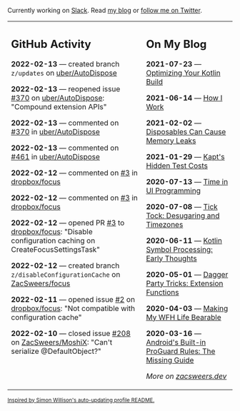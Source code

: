 Currently working on [Slack](https://slack.com/). Read [my blog](https://zacsweers.dev/) or [follow me on Twitter](https://twitter.com/ZacSweers).

<table><tr><td valign="top" width="60%">

## GitHub Activity
<!-- githubActivity starts -->
**2022-02-13** — created branch `z/updates` on [uber/AutoDispose](https://github.com/uber/AutoDispose)

**2022-02-13** — reopened issue [#370](https://github.com/uber/AutoDispose/issues/370) on [uber/AutoDispose](https://github.com/uber/AutoDispose): "Compound extension APIs"

**2022-02-13** — commented on [#370](https://github.com/uber/AutoDispose/issues/370#issuecomment-1038318670) in [uber/AutoDispose](https://github.com/uber/AutoDispose)

**2022-02-13** — commented on [#461](https://github.com/uber/AutoDispose/issues/461#issuecomment-1038316654) in [uber/AutoDispose](https://github.com/uber/AutoDispose)

**2022-02-12** — commented on [#3](https://github.com/dropbox/focus/pull/3#issuecomment-1037262812) in [dropbox/focus](https://github.com/dropbox/focus)

**2022-02-12** — commented on [#3](https://github.com/dropbox/focus/pull/3#issuecomment-1037036149) in [dropbox/focus](https://github.com/dropbox/focus)

**2022-02-12** — opened PR [#3](https://github.com/dropbox/focus/pull/3) to [dropbox/focus](https://github.com/dropbox/focus): "Disable configuration caching on CreateFocusSettingsTask"

**2022-02-12** — created branch `z/disableConfigurationCache` on [ZacSweers/focus](https://github.com/ZacSweers/focus)

**2022-02-11** — opened issue [#2](https://github.com/dropbox/focus/issues/2) on [dropbox/focus](https://github.com/dropbox/focus): "Not compatible with configuration cache"

**2022-02-10** — closed issue [#208](https://github.com/ZacSweers/MoshiX/issues/208) on [ZacSweers/MoshiX](https://github.com/ZacSweers/MoshiX): "Can't serialize @DefaultObject?"
<!-- githubActivity ends -->
</td><td valign="top" width="40%">

## On My Blog
<!-- blog starts -->
**2021-07-23** — [Optimizing Your Kotlin Build](https://www.zacsweers.dev/optimizing-your-kotlin-build/)

**2021-06-14** — [How I Work](https://www.zacsweers.dev/how-i-work/)

**2021-02-02** — [Disposables Can Cause Memory Leaks](https://www.zacsweers.dev/disposables-can-cause-memory-leaks/)

**2021-01-29** — [Kapt's Hidden Test Costs](https://www.zacsweers.dev/kapts-hidden-test-costs/)

**2020-07-13** — [Time in UI Programming](https://www.zacsweers.dev/time-in-ui/)

**2020-07-08** — [Tick Tock: Desugaring and Timezones](https://www.zacsweers.dev/ticktock-desugaring-timezones/)

**2020-06-11** — [Kotlin Symbol Processing: Early Thoughts](https://www.zacsweers.dev/kotlin-symbol-processor-early-thoughts/)

**2020-05-01** — [Dagger Party Tricks: Extension Functions](https://www.zacsweers.dev/dagger-party-tricks-extension-functions/)

**2020-04-03** — [Making My WFH Life Bearable](https://www.zacsweers.dev/making-wfh-life-bearable/)

**2020-03-16** — [Android's Built-in ProGuard Rules: The Missing Guide](https://www.zacsweers.dev/android-proguard-rules/)
<!-- blog ends -->
_More on [zacsweers.dev](https://zacsweers.dev/)_
</td></tr></table>

<sub><a href="https://simonwillison.net/2020/Jul/10/self-updating-profile-readme/">Inspired by Simon Willison's auto-updating profile README.</a></sub>